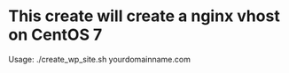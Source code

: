 # This create will create a nginx vhost on CentOS 7 

Usage: ./create_wp_site.sh yourdomainname.com 

